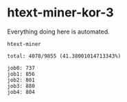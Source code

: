 # htext-miner-kor-3

Everything doing here is automated.

```
htext-miner

total: 4078/9855 (41.38001014713343%)

job0: 737
job1: 856
job2: 801
job3: 880
job4: 804
```